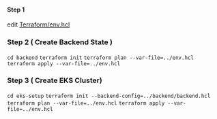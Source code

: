 #### Step 1
edit [Terraform/env.hcl](Terraform/env.hcl)

### Step 2 ( Create Backend State )
```cd backend```
```terraform init```
```terraform plan --var-file=../env.hcl```
```terraform apply --var-file=../env.hcl```
### Step 3 ( Create EKS Cluster)
```cd eks-setup```
```terraform init --backend-config=../backend/backend.hcl```
```terraform plan --var-file=../env.hcl```
```terraform apply --var-file=../env.hcl```